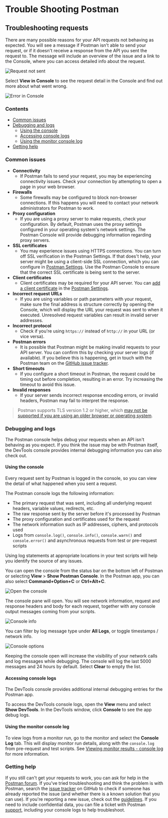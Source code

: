 # Trouble Shooting Postman

## Troubleshooting requests

There are many possible reasons for your API requests not behaving as expected. You will see a message if Postman isn't able to send your request, or if it doesn't receive a response from the API you sent the request to. The message will include an overview of the issue and a link to the Console, where you can access detailed info about the request.

![Request not sent](https://assets.postman.com/postman-docs/response-error-console-link-v8.jpg)

Select **View in Console** to see the request detail in the Console and find out more about what went wrong.

![Error in Console](https://assets.postman.com/postman-docs/console-pane-opened-from-response-v8.jpg)

### Contents <a id="contents"></a>

* [Common issues](https://learning.postman.com/docs/sending-requests/troubleshooting-api-requests/#common-issues)
* [Debugging and logs](https://learning.postman.com/docs/sending-requests/troubleshooting-api-requests/#debugging-and-logs)
  * [Using the console](https://learning.postman.com/docs/sending-requests/troubleshooting-api-requests/#using-the-console)
  * [Accessing console logs](https://learning.postman.com/docs/sending-requests/troubleshooting-api-requests/#accessing-console-logs)
  * [Using the monitor console log](https://learning.postman.com/docs/sending-requests/troubleshooting-api-requests/#using-the-monitor-console-log)
* [Getting help](https://learning.postman.com/docs/sending-requests/troubleshooting-api-requests/#getting-help)

### Common issues <a id="common-issues"></a>

* **Connectivity**
  * If Postman fails to send your request, you may be experiencing connectivity issues. Check your connection by attempting to open a page in your web browser.
* **Firewalls**
  * Some firewalls may be configured to block non-browser connections. If this happens you will need to contact your network administrators for Postman to work.
* **Proxy configuration**
  * If you are using a proxy server to make requests, check your configuration. By default, Postman uses the proxy settings configured in your operating system's network settings. The Postman Console will provide debugging information regarding proxy servers.
* **SSL certificates**
  * You may experience issues using HTTPS connections. You can turn off SSL verification in the Postman Settings. If that does't help, your server might be using a client-side SSL connection, which you can configure in [Postman Settings](https://learning.postman.com/docs/getting-started/settings/). Use the Postman Console to ensure that the correct SSL certificate is being sent to the server.
* **Client certificates**
  * Client certificates may be required for your API server. You can [add a client certificate](https://learning.postman.com/docs/sending-requests/certificates/) in the [Postman Settings](https://learning.postman.com/docs/getting-started/settings/).
* **Incorrect request URLs**
  * If you are using variables or path parameters with your request, make sure the final address is structure correctly by opening the Console, which will display the URL your request was sent to when it executed. Unresolved request variables can result in invalid server addresses.
* **Incorrect protocol**
  * Check if you're using `https://` instead of `http://` in your URL \(or vice versa\).
* **Postman errors**
  * It is possible that Postman might be making invalid requests to your API server. You can confirm this by checking your server logs \(if available\). If you believe this is happening, get in touch with the Postman team on the [GitHub issue tracker](https://github.com/postmanlabs/postman-app-support/issues).
* **Short timeouts**
  * If you configure a short timeout in Postman, the request could be timing out before completion, resulting in an error. Try increasing the timeout to avoid this issue.
* **Invalid responses**
  * If your server sends incorrect response encoding errors, or invalid headers, Postman may fail to interpret the response.

> Postman supports TLS version 1.2 or higher, which [may not be supported if you are using an older browser or operating system](https://support.postman.com/hc/en-us/articles/360041392573-Deprecating-TLS-1-0-and-TLS-1-1).

### Debugging and logs <a id="debugging-and-logs"></a>

The Postman console helps debug your requests when an API isn't behaving as you expect. If you think the issue may be with Postman itself, the DevTools console provides internal debugging information you can also check out.

#### Using the console <a id="using-the-console"></a>

Every request sent by Postman is logged in the console, so you can view the detail of what happened when you sent a request.

The Postman console logs the following information:

* The primary request that was sent, including all underlying request headers, variable values, redirects, etc.
* The raw response sent by the server before it's processed by Postman
* The proxy configuration and certificates used for the request
* The network information such as IP addresses, ciphers, and protocols used
* Logs from `console.log()`, `console.info()`, `console.warn()` and `console.error()` and asynchronous requests from test or pre-request scripts

Using log statements at appropriate locations in your test scripts will help you identify the source of any issues.

You can open the console from the status bar on the bottom left of Postman or selecting **View** &gt; **Show Postman Console**. In the Postman app, you can also select **Command+Option+C** or **Ctrl+Alt+C**.

![Open the console](https://assets.postman.com/postman-docs/console-pane-button.jpg)

The console pane will open. You will see network information, request and response headers and body for each request, together with any console output messages coming from your scripts.

![Console info](https://assets.postman.com/postman-docs/console-logs-in-pane-v8.jpg)

You can filter by log message type under **All Logs**, or toggle timestamps / network info.

![Console options](https://assets.postman.com/postman-docs/console-pane-log-options-v8.jpg)

Keeping the console open will increase the visibility of your network calls and log messages while debugging. The console will log the last 5000 messages and 24 hours by default. Select **Clear** to empty the list.

#### Accessing console logs <a id="accessing-console-logs"></a>

The DevTools console provides additional internal debugging entries for the Postman app.

To access the DevTools console logs, open the **View** menu and select **Show DevTools**. In the DevTools window, click **Console** to see the app debug logs.

#### Using the monitor console log <a id="using-the-monitor-console-log"></a>

To view logs from a monitor run, go to the monitor and select the **Console Log** tab. This will display monitor run details, along with the `console.log` from pre-request and test scripts. See [Viewing monitor results - console log](https://learning.postman.com/docs/designing-and-developing-your-api/monitoring-your-api/viewing-monitor-results/#console-log) for more information.

### Getting help <a id="getting-help"></a>

If you still can't get your requests to work, you can ask for help in the [Postman forum](https://community.postman.com/). If you've tried troubleshooting and think the problem is with Postman, search the [issue tracker](https://github.com/postmanlabs/postman-app-support/issues) on GitHub to check if someone has already reported the issue \(and whether there is a known solution that you can use\). If you're reporting a new issue, check out the [guidelines](https://github.com/postmanlabs/postman-app-support/#guidelines-for-reporting-issues). If you need to include confidential data, you can file a ticket with Postman [support](https://support.postman.com/hc/en-us), including your console logs to help troubleshoot.

